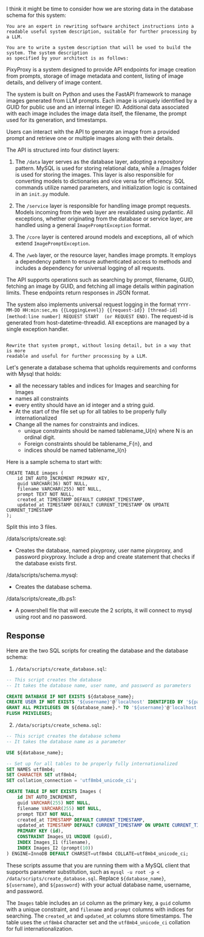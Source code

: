 I think it might be time to consider how we are storing data in the database schema for this system:
```
You are an expert in rewriting software architect instructions into a
readable useful system description, suitable for further processing by a LLM.

You are to write a system description that will be used to build the system. The system description
as specified by your architect is as follows:
```
PixyProxy is a system designed to provide API endpoints for image creation from prompts, storage of image metadata and content, listing of image details, and delivery of image content. 

The system is built on Python and uses the FastAPI framework to manage images generated from LLM prompts. Each image is uniquely identified by a GUID for public use and an internal integer ID. Additional data associated with each image includes the image data itself, the filename, the prompt used for its generation, and timestamps.

Users can interact with the API to generate an image from a provided prompt and retrieve one or multiple images along with their details.

The API is structured into four distinct layers:

1. The `/data` layer serves as the database layer, adopting a repository pattern. MySQL is used for storing relational data, while a /images folder is used for storing the images. This layer is also responsible for converting models to dictionaries and vice versa for efficiency. SQL commands utilize named parameters, and initialization logic is contained in an `init.py` module.

2. The `/service` layer is responsible for handling image prompt requests. Models incoming from the web layer are revalidated using pydantic. All exceptions, whether originating from the database or service layer, are handled using a general `ImagePromptException` format.

3. The `/core` layer is centered around models and exceptions, all of which extend `ImagePromptException`.

4. The `/web` layer, or the resource layer, handles image prompts. It employs a dependency pattern to ensure authenticated access to methods and includes a dependency for universal logging of all requests.

The API supports operations such as searching by prompt, filename, GUID, fetching an image by GUID, and fetching all image details within pagination limits. These endpoints return responses in JSON format.

The system also implements universal request logging in the format `YYYY-MM-DD HH:min:sec,ms {{LoggingLevel}} {{request-id}} [thread-id] [method:line number] REQUEST START  (or REQUEST END)`. The request-id is generated from host-datetime-threadid. All exceptions are managed by a single exception handler.
```

Rewrite that system prompt, without losing detail, but in a way that is more
readable and useful for further processing by a LLM.
```


Let's generate a database schema that upholds requirements and conforms with Mysql that holds:
- all the necessary tables and indices for Images and searching for Images
- names all constraints
- every entity should have an id integer and a string guid. 
- At the start of the file set up for all tables to be properly fully internationalized
- Change all the names for constraints and indices.  
  - unique constraints should be named tablename_U{n} where N is an ordinal digit.  
  - Foreign constraints should be tablename_F{n}, and
  - indices should be named tablename_I{n} 

Here is a sample schema to start with:
```
CREATE TABLE images (
    id INT AUTO_INCREMENT PRIMARY KEY,
    guid VARCHAR(36) NOT NULL,
    filename VARCHAR(255) NOT NULL,
    prompt TEXT NOT NULL,
    created_at TIMESTAMP DEFAULT CURRENT_TIMESTAMP,
    updated_at TIMESTAMP DEFAULT CURRENT_TIMESTAMP ON UPDATE CURRENT_TIMESTAMP
);  
```

Split this into 3 files.

/data/scripts/create.sql:
- Creates the database, named pixyproxy, user name  pixyproxy, and password pixyproxy.  Include a drop and create statement that checks if the database exists first.

/data/scripts/schema.mysql:
- Creates the database schema.

/data/scripts/create_db.ps1:
- A powershell file that will execute the 2 scripts, it will connect to mysql using root and no password.  


## Response

Here are the two SQL scripts for creating the database and the database schema:

1. `/data/scripts/create_database.sql`:

```sql
-- This script creates the database
-- It takes the database name, user name, and password as parameters

CREATE DATABASE IF NOT EXISTS ${database_name};
CREATE USER IF NOT EXISTS '${username}'@'localhost' IDENTIFIED BY '${password}';
GRANT ALL PRIVILEGES ON ${database_name}.* TO '${username}'@'localhost';
FLUSH PRIVILEGES;
```

2. `/data/scripts/create_schema.sql`:

```sql
-- This script creates the database schema
-- It takes the database name as a parameter

USE ${database_name};

-- Set up for all tables to be properly fully internationalized
SET NAMES utf8mb4;
SET CHARACTER SET utf8mb4;
SET collation_connection = 'utf8mb4_unicode_ci';

CREATE TABLE IF NOT EXISTS Images (
    id INT AUTO_INCREMENT,
    guid VARCHAR(255) NOT NULL,
    filename VARCHAR(255) NOT NULL,
    prompt TEXT NOT NULL,
    created_at TIMESTAMP DEFAULT CURRENT_TIMESTAMP,
    updated_at TIMESTAMP DEFAULT CURRENT_TIMESTAMP ON UPDATE CURRENT_TIMESTAMP,
    PRIMARY KEY (id),
    CONSTRAINT Images_U1 UNIQUE (guid),
    INDEX Images_I1 (filename),
    INDEX Images_I2 (prompt(10))
) ENGINE=InnoDB DEFAULT CHARSET=utf8mb4 COLLATE=utf8mb4_unicode_ci;
```

These scripts assume that you are running them with a MySQL client that supports parameter substitution, such as `mysql -u root -p < /data/scripts/create_database.sql`. Replace `${database_name}`, `${username}`, and `${password}` with your actual database name, username, and password.

The `Images` table includes an `id` column as the primary key, a `guid` column with a unique constraint, and `filename` and `prompt` columns with indices for searching. The `created_at` and `updated_at` columns store timestamps. The table uses the `utf8mb4` character set and the `utf8mb4_unicode_ci` collation for full internationalization.